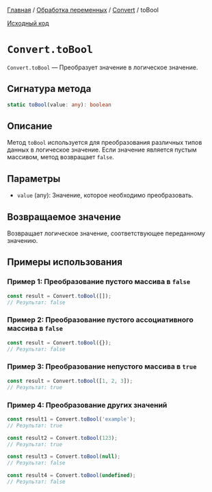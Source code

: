 [Главная](../../../README.md) / [Обработка переменных](../../variables.md) /
[Convert](../Convert.md) / toBool

[Исходный код](../../../src/variables/Convert.mjs)

# `Convert.toBool`

`Convert.toBool` &mdash; Преобразует значение в логическое значение.

## Сигнатура метода

```ts
static toBool(value: any): boolean
```

## Описание

Метод `toBool` используется для преобразования различных типов данных в логическое значение. Если
значение является пустым массивом, метод возвращает `false`.

## Параметры

-   `value` (any): Значение, которое необходимо преобразовать.

## Возвращаемое значение

Возвращает логическое значение, соответствующее переданному значению.

## Примеры использования

### Пример 1: Преобразование пустого массива в `false`

```js
const result = Convert.toBool([]);
// Результат: false
```

### Пример 2: Преобразование пустого ассоциативного массива в `false`

```js
const result = Convert.toBool({});
// Результат: false
```

### Пример 3: Преобразование непустого массива в `true`

```js
const result = Convert.toBool([1, 2, 3]);
// Результат: true
```

### Пример 4: Преобразование других значений

```js
const result1 = Convert.toBool('example');
// Результат: true

const result2 = Convert.toBool(123);
// Результат: true

const result3 = Convert.toBool(null);
// Результат: false

const result4 = Convert.toBool(undefined);
// Результат: false
```

